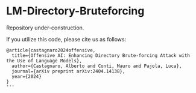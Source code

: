 # LM-Directory-Bruteforcing

Repository under-construction. 

If you utilize this code, please cite us as follows:

```
@article{castagnaro2024offensive,
  title={Offensive AI: Enhancing Directory Brute-forcing Attack with the Use of Language Models},
  author={Castagnaro, Alberto and Conti, Mauro and Pajola, Luca},
  journal={arXiv preprint arXiv:2404.14138},
  year={2024}
}
'''
